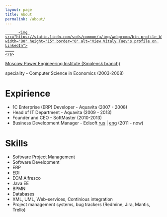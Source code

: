 ```yaml
---
layout: page
title: About
permalink: /about/
---
```


<div>
<a href="http://ru.linkedin.com/in/tuevv">
      
          <img src="https://static.licdn.com/scds/common/u/img/webpromo/btn_profile_bluetxt_80x15.png" width="80" height="15" border="0" alt="View Vitaly Tuev's profile on LinkedIn">
        
    </a>
</div>

 [Moscow Power Engineering Institute (Smolensk branch)](http://mpei.ru/lang/en/Pages/default.aspx)

speciality - Computer Science in Economics (2003-2008)

# Expirience

- 1C Enterprise (ERP) Developer - Aquavita (2007 - 2008)
- Head of IT Department - Aquavita (2009 - 2013)
- Founder and CEO - SoftMaster (2010-2013)
- Business Development Manager - Edisoft [rus](http://ediweb.ru/) | [eng](http://edisoft.ee/eng/) (2011 - now)

# Skills

- Software Project Management
- Software Development
- ERP
- EDI 
- ECM Alfresco
- Java EE
- BPMN
- Databases
- XML, UML, Web-services, Continious integration
- Project management systems, bug trackers (Redmine, Jira, Mantis, Trello)


